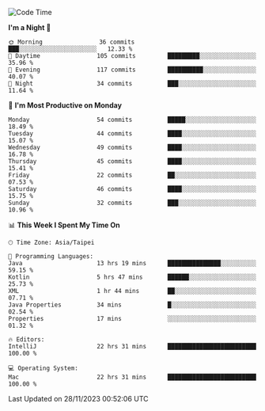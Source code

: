 <!--START_SECTION:waka-->
![Code Time](http://img.shields.io/badge/Code%20Time-691%20hrs%2014%20mins-blue)

**I'm a Night 🦉** 

```text
🌞 Morning                36 commits          ███░░░░░░░░░░░░░░░░░░░░░░   12.33 % 
🌆 Daytime                105 commits         █████████░░░░░░░░░░░░░░░░   35.96 % 
🌃 Evening                117 commits         ██████████░░░░░░░░░░░░░░░   40.07 % 
🌙 Night                  34 commits          ███░░░░░░░░░░░░░░░░░░░░░░   11.64 % 
```
📅 **I'm Most Productive on Monday** 

```text
Monday                   54 commits          █████░░░░░░░░░░░░░░░░░░░░   18.49 % 
Tuesday                  44 commits          ████░░░░░░░░░░░░░░░░░░░░░   15.07 % 
Wednesday                49 commits          ████░░░░░░░░░░░░░░░░░░░░░   16.78 % 
Thursday                 45 commits          ████░░░░░░░░░░░░░░░░░░░░░   15.41 % 
Friday                   22 commits          ██░░░░░░░░░░░░░░░░░░░░░░░   07.53 % 
Saturday                 46 commits          ████░░░░░░░░░░░░░░░░░░░░░   15.75 % 
Sunday                   32 commits          ███░░░░░░░░░░░░░░░░░░░░░░   10.96 % 
```


📊 **This Week I Spent My Time On** 

```text
🕑︎ Time Zone: Asia/Taipei

💬 Programming Languages: 
Java                     13 hrs 19 mins      ███████████████░░░░░░░░░░   59.15 % 
Kotlin                   5 hrs 47 mins       ██████░░░░░░░░░░░░░░░░░░░   25.73 % 
XML                      1 hr 44 mins        ██░░░░░░░░░░░░░░░░░░░░░░░   07.71 % 
Java Properties          34 mins             █░░░░░░░░░░░░░░░░░░░░░░░░   02.54 % 
Properties               17 mins             ░░░░░░░░░░░░░░░░░░░░░░░░░   01.32 % 

🔥 Editors: 
IntelliJ                 22 hrs 31 mins      █████████████████████████   100.00 % 

💻 Operating System: 
Mac                      22 hrs 31 mins      █████████████████████████   100.00 % 
```


 Last Updated on 28/11/2023 00:52:06 UTC
<!--END_SECTION:waka-->
